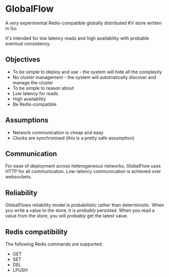 # GlobalFlow

A _very_ experimental Redis-compatible globally distributed KV store written in Go. 

It's intended for low latency reads and high availability with probable eventual consistency.

## Objectives

- To be simple to deploy and use - the system will hide all the complexity
- No cluster management - the system will automatically discover and manage the cluster
- To be simple to reason about
- Low latency for reads
- High availability
- Be Redis-compatible

## Assumptions

- Network communication is cheap and easy
- Clocks are synchronised (this is a pretty safe assumption)

## Communication

For ease of deployment across heterogeneous networks, GlobalFlow uses HTTP for all communication. Low-latency 
communication is achieved over websockets.

## Reliability

GlobalFlows reliability model is probabilistic rather than deterministic. When you write a value to the store, it
is _probably_ persisted. When you read a value from the store, you will _probably_ get the latest value.

## Redis compatibility

The following Redis commands are supported:

- GET
- SET
- DEL
- LPUSH